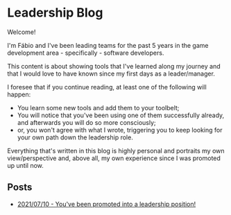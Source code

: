 # Leadership Blog

Welcome!

I'm Fábio and I've been leading teams for the past 5 years in the game development area - specifically - software developers.

This content is about showing tools that I've learned along my journey and that I would love to have known since my first days as a leader/manager.

I foresee that if you continue reading, at least one of the following will happen:

- You learn some new tools and add them to your toolbelt;
- You will notice that you've been using one of them successfully already, and afterwards you will do so more consciously;
- or, you won't agree with what I wrote, triggering you to keep looking for your own path down the leadership role.

Everything that's written in this blog is highly personal and portraits my own view/perspective and, above all, my own experience since I was promoted up until now.

## Posts

- [2021/07/10 - You've been promoted into a leadership position!](2021/07/10/youve_been_promoted_to_leadership)
